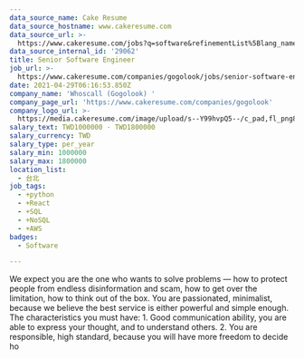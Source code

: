 ```yaml
---
data_source_name: Cake Resume
data_source_hostname: www.cakeresume.com
data_source_url: >-
  https://www.cakeresume.com/jobs?q=software&refinementList%5Blang_name%5D%5B0%5D=English&refinementList%5Bsalary_type%5D=per_year&range%5Bsalary_range%5D%5Bmin%5D=1000000&page=2
data_source_internal_id: '29062'
title: Senior Software Engineer
job_url: >-
  https://www.cakeresume.com/companies/gogolook/jobs/senior-software-engineer-761d32
date: 2021-04-29T06:16:53.850Z
company_name: 'Whoscall (Gogolook) '
company_page_url: 'https://www.cakeresume.com/companies/gogolook'
company_logo_url: >-
  https://media.cakeresume.com/image/upload/s--Y99hvpQ5--/c_pad,fl_png8,h_200,w_200/v1618254473/gi3vnzovbkfiqffe6fu7.png
salary_text: TWD1000000 - TWD1800000
salary_currency: TWD
salary_type: per_year
salary_min: 1000000
salary_max: 1800000
location_list:
  - 台北
job_tags:
  - +python
  - +React
  - +SQL
  - +NoSQL
  - +AWS
badges:
  - Software

---
```


We expect you are the one who wants to solve problems — how to protect people from endless disinformation and scam, how to get over the limitation, how to think out of the box. You are passionated, minimalist, because we believe the best service is either powerful and simple enough. The characteristics you must have: 1. Good communication ability, you are able to express your thought, and to understand others. 2. You are responsible, high standard, because you will have more freedom to decide ho